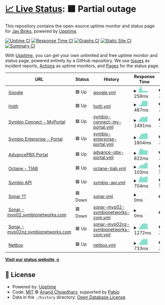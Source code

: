 # [📈 Live Status](https://demo.upptime.js.org): <!--live status--> **🟧 Partial outage**

This repository contains the open-source uptime monitor and status page for [Jay Binks](https://demo.upptime.js.org), powered by [Upptime](https://github.com/upptime/upptime).

[![Uptime CI](https://github.com/jaybinks/symbio_uptime/workflows/Uptime%20CI/badge.svg)](https://github.com/jaybinks/symbio_uptime/actions?query=workflow%3A%22Uptime+CI%22)
[![Response Time CI](https://github.com/jaybinks/symbio_uptime/workflows/Response%20Time%20CI/badge.svg)](https://github.com/jaybinks/symbio_uptime/actions?query=workflow%3A%22Response+Time+CI%22)
[![Graphs CI](https://github.com/jaybinks/symbio_uptime/workflows/Graphs%20CI/badge.svg)](https://github.com/jaybinks/symbio_uptime/actions?query=workflow%3A%22Graphs+CI%22)
[![Static Site CI](https://github.com/jaybinks/symbio_uptime/workflows/Static%20Site%20CI/badge.svg)](https://github.com/jaybinks/symbio_uptime/actions?query=workflow%3A%22Static+Site+CI%22)
[![Summary CI](https://github.com/jaybinks/symbio_uptime/workflows/Summary%20CI/badge.svg)](https://github.com/jaybinks/symbio_uptime/actions?query=workflow%3A%22Summary+CI%22)

With [Upptime](https://upptime.js.org), you can get your own unlimited and free uptime monitor and status page, powered entirely by a GitHub repository. We use [Issues](https://github.com/jaybinks/symbio_uptime/issues) as incident reports, [Actions](https://github.com/jaybinks/symbio_uptime/actions) as uptime monitors, and [Pages](https://demo.upptime.js.org) for the status page.

<!--start: status pages-->
<!-- This summary is generated by Upptime (https://github.com/upptime/upptime) -->
<!-- Do not edit this manually, your changes will be overwritten -->
<!-- prettier-ignore -->
| URL | Status | History | Response Time | Uptime |
| --- | ------ | ------- | ------------- | ------ |
| <img alt="" src="https://icons.duckduckgo.com/ip3/google.com.ico" height="13"> [Google](https://google.com/) | 🟩 Up | [google.yml](https://github.com/jaybinks/symbio_uptime/commits/HEAD/history/google.yml) | <details><summary><img alt="Response time graph" src="./graphs/google/response-time-week.png" height="20"> 258ms</summary><br><a href="https://jaybinks.github.io/symbio_uptime/history/google"><img alt="Response time 258" src="https://img.shields.io/endpoint?url=https%3A%2F%2Fraw.githubusercontent.com%2Fjaybinks%2Fsymbio_uptime%2FHEAD%2Fapi%2Fgoogle%2Fresponse-time.json"></a><br><a href="https://jaybinks.github.io/symbio_uptime/history/google"><img alt="24-hour response time 258" src="https://img.shields.io/endpoint?url=https%3A%2F%2Fraw.githubusercontent.com%2Fjaybinks%2Fsymbio_uptime%2FHEAD%2Fapi%2Fgoogle%2Fresponse-time-day.json"></a><br><a href="https://jaybinks.github.io/symbio_uptime/history/google"><img alt="7-day response time 258" src="https://img.shields.io/endpoint?url=https%3A%2F%2Fraw.githubusercontent.com%2Fjaybinks%2Fsymbio_uptime%2FHEAD%2Fapi%2Fgoogle%2Fresponse-time-week.json"></a><br><a href="https://jaybinks.github.io/symbio_uptime/history/google"><img alt="30-day response time 258" src="https://img.shields.io/endpoint?url=https%3A%2F%2Fraw.githubusercontent.com%2Fjaybinks%2Fsymbio_uptime%2FHEAD%2Fapi%2Fgoogle%2Fresponse-time-month.json"></a><br><a href="https://jaybinks.github.io/symbio_uptime/history/google"><img alt="1-year response time 258" src="https://img.shields.io/endpoint?url=https%3A%2F%2Fraw.githubusercontent.com%2Fjaybinks%2Fsymbio_uptime%2FHEAD%2Fapi%2Fgoogle%2Fresponse-time-year.json"></a></details> | <details><summary><a href="https://jaybinks.github.io/symbio_uptime/history/google">100.00%</a></summary><a href="https://jaybinks.github.io/symbio_uptime/history/google"><img alt="All-time uptime 100.00%" src="https://img.shields.io/endpoint?url=https%3A%2F%2Fraw.githubusercontent.com%2Fjaybinks%2Fsymbio_uptime%2FHEAD%2Fapi%2Fgoogle%2Fuptime.json"></a><br><a href="https://jaybinks.github.io/symbio_uptime/history/google"><img alt="24-hour uptime 100.00%" src="https://img.shields.io/endpoint?url=https%3A%2F%2Fraw.githubusercontent.com%2Fjaybinks%2Fsymbio_uptime%2FHEAD%2Fapi%2Fgoogle%2Fuptime-day.json"></a><br><a href="https://jaybinks.github.io/symbio_uptime/history/google"><img alt="7-day uptime 100.00%" src="https://img.shields.io/endpoint?url=https%3A%2F%2Fraw.githubusercontent.com%2Fjaybinks%2Fsymbio_uptime%2FHEAD%2Fapi%2Fgoogle%2Fuptime-week.json"></a><br><a href="https://jaybinks.github.io/symbio_uptime/history/google"><img alt="30-day uptime 100.00%" src="https://img.shields.io/endpoint?url=https%3A%2F%2Fraw.githubusercontent.com%2Fjaybinks%2Fsymbio_uptime%2FHEAD%2Fapi%2Fgoogle%2Fuptime-month.json"></a><br><a href="https://jaybinks.github.io/symbio_uptime/history/google"><img alt="1-year uptime 100.00%" src="https://img.shields.io/endpoint?url=https%3A%2F%2Fraw.githubusercontent.com%2Fjaybinks%2Fsymbio_uptime%2FHEAD%2Fapi%2Fgoogle%2Fuptime-year.json"></a></details>
| <img alt="" src="https://icons.duckduckgo.com/ip3/hoth.one.ico" height="13"> [Hoth](https://hoth.one/) | 🟩 Up | [hoth.yml](https://github.com/jaybinks/symbio_uptime/commits/HEAD/history/hoth.yml) | <details><summary><img alt="Response time graph" src="./graphs/hoth/response-time-week.png" height="20"> 487ms</summary><br><a href="https://jaybinks.github.io/symbio_uptime/history/hoth"><img alt="Response time 487" src="https://img.shields.io/endpoint?url=https%3A%2F%2Fraw.githubusercontent.com%2Fjaybinks%2Fsymbio_uptime%2FHEAD%2Fapi%2Fhoth%2Fresponse-time.json"></a><br><a href="https://jaybinks.github.io/symbio_uptime/history/hoth"><img alt="24-hour response time 487" src="https://img.shields.io/endpoint?url=https%3A%2F%2Fraw.githubusercontent.com%2Fjaybinks%2Fsymbio_uptime%2FHEAD%2Fapi%2Fhoth%2Fresponse-time-day.json"></a><br><a href="https://jaybinks.github.io/symbio_uptime/history/hoth"><img alt="7-day response time 487" src="https://img.shields.io/endpoint?url=https%3A%2F%2Fraw.githubusercontent.com%2Fjaybinks%2Fsymbio_uptime%2FHEAD%2Fapi%2Fhoth%2Fresponse-time-week.json"></a><br><a href="https://jaybinks.github.io/symbio_uptime/history/hoth"><img alt="30-day response time 487" src="https://img.shields.io/endpoint?url=https%3A%2F%2Fraw.githubusercontent.com%2Fjaybinks%2Fsymbio_uptime%2FHEAD%2Fapi%2Fhoth%2Fresponse-time-month.json"></a><br><a href="https://jaybinks.github.io/symbio_uptime/history/hoth"><img alt="1-year response time 487" src="https://img.shields.io/endpoint?url=https%3A%2F%2Fraw.githubusercontent.com%2Fjaybinks%2Fsymbio_uptime%2FHEAD%2Fapi%2Fhoth%2Fresponse-time-year.json"></a></details> | <details><summary><a href="https://jaybinks.github.io/symbio_uptime/history/hoth">100.00%</a></summary><a href="https://jaybinks.github.io/symbio_uptime/history/hoth"><img alt="All-time uptime 100.00%" src="https://img.shields.io/endpoint?url=https%3A%2F%2Fraw.githubusercontent.com%2Fjaybinks%2Fsymbio_uptime%2FHEAD%2Fapi%2Fhoth%2Fuptime.json"></a><br><a href="https://jaybinks.github.io/symbio_uptime/history/hoth"><img alt="24-hour uptime 100.00%" src="https://img.shields.io/endpoint?url=https%3A%2F%2Fraw.githubusercontent.com%2Fjaybinks%2Fsymbio_uptime%2FHEAD%2Fapi%2Fhoth%2Fuptime-day.json"></a><br><a href="https://jaybinks.github.io/symbio_uptime/history/hoth"><img alt="7-day uptime 100.00%" src="https://img.shields.io/endpoint?url=https%3A%2F%2Fraw.githubusercontent.com%2Fjaybinks%2Fsymbio_uptime%2FHEAD%2Fapi%2Fhoth%2Fuptime-week.json"></a><br><a href="https://jaybinks.github.io/symbio_uptime/history/hoth"><img alt="30-day uptime 100.00%" src="https://img.shields.io/endpoint?url=https%3A%2F%2Fraw.githubusercontent.com%2Fjaybinks%2Fsymbio_uptime%2FHEAD%2Fapi%2Fhoth%2Fuptime-month.json"></a><br><a href="https://jaybinks.github.io/symbio_uptime/history/hoth"><img alt="1-year uptime 100.00%" src="https://img.shields.io/endpoint?url=https%3A%2F%2Fraw.githubusercontent.com%2Fjaybinks%2Fsymbio_uptime%2FHEAD%2Fapi%2Fhoth%2Fuptime-year.json"></a></details>
| <img alt="" src="https://icons.duckduckgo.com/ip3/myportal.symbionetworks.com.ico" height="13"> [Symbio Connect - MyPortal](https://myportal.symbionetworks.com) | 🟩 Up | [symbio-connect-my-portal.yml](https://github.com/jaybinks/symbio_uptime/commits/HEAD/history/symbio-connect-my-portal.yml) | <details><summary><img alt="Response time graph" src="./graphs/symbio-connect-my-portal/response-time-week.png" height="20"> 1491ms</summary><br><a href="https://jaybinks.github.io/symbio_uptime/history/symbio-connect-my-portal"><img alt="Response time 1491" src="https://img.shields.io/endpoint?url=https%3A%2F%2Fraw.githubusercontent.com%2Fjaybinks%2Fsymbio_uptime%2FHEAD%2Fapi%2Fsymbio-connect-my-portal%2Fresponse-time.json"></a><br><a href="https://jaybinks.github.io/symbio_uptime/history/symbio-connect-my-portal"><img alt="24-hour response time 1491" src="https://img.shields.io/endpoint?url=https%3A%2F%2Fraw.githubusercontent.com%2Fjaybinks%2Fsymbio_uptime%2FHEAD%2Fapi%2Fsymbio-connect-my-portal%2Fresponse-time-day.json"></a><br><a href="https://jaybinks.github.io/symbio_uptime/history/symbio-connect-my-portal"><img alt="7-day response time 1491" src="https://img.shields.io/endpoint?url=https%3A%2F%2Fraw.githubusercontent.com%2Fjaybinks%2Fsymbio_uptime%2FHEAD%2Fapi%2Fsymbio-connect-my-portal%2Fresponse-time-week.json"></a><br><a href="https://jaybinks.github.io/symbio_uptime/history/symbio-connect-my-portal"><img alt="30-day response time 1491" src="https://img.shields.io/endpoint?url=https%3A%2F%2Fraw.githubusercontent.com%2Fjaybinks%2Fsymbio_uptime%2FHEAD%2Fapi%2Fsymbio-connect-my-portal%2Fresponse-time-month.json"></a><br><a href="https://jaybinks.github.io/symbio_uptime/history/symbio-connect-my-portal"><img alt="1-year response time 1491" src="https://img.shields.io/endpoint?url=https%3A%2F%2Fraw.githubusercontent.com%2Fjaybinks%2Fsymbio_uptime%2FHEAD%2Fapi%2Fsymbio-connect-my-portal%2Fresponse-time-year.json"></a></details> | <details><summary><a href="https://jaybinks.github.io/symbio_uptime/history/symbio-connect-my-portal">100.00%</a></summary><a href="https://jaybinks.github.io/symbio_uptime/history/symbio-connect-my-portal"><img alt="All-time uptime 100.00%" src="https://img.shields.io/endpoint?url=https%3A%2F%2Fraw.githubusercontent.com%2Fjaybinks%2Fsymbio_uptime%2FHEAD%2Fapi%2Fsymbio-connect-my-portal%2Fuptime.json"></a><br><a href="https://jaybinks.github.io/symbio_uptime/history/symbio-connect-my-portal"><img alt="24-hour uptime 100.00%" src="https://img.shields.io/endpoint?url=https%3A%2F%2Fraw.githubusercontent.com%2Fjaybinks%2Fsymbio_uptime%2FHEAD%2Fapi%2Fsymbio-connect-my-portal%2Fuptime-day.json"></a><br><a href="https://jaybinks.github.io/symbio_uptime/history/symbio-connect-my-portal"><img alt="7-day uptime 100.00%" src="https://img.shields.io/endpoint?url=https%3A%2F%2Fraw.githubusercontent.com%2Fjaybinks%2Fsymbio_uptime%2FHEAD%2Fapi%2Fsymbio-connect-my-portal%2Fuptime-week.json"></a><br><a href="https://jaybinks.github.io/symbio_uptime/history/symbio-connect-my-portal"><img alt="30-day uptime 100.00%" src="https://img.shields.io/endpoint?url=https%3A%2F%2Fraw.githubusercontent.com%2Fjaybinks%2Fsymbio_uptime%2FHEAD%2Fapi%2Fsymbio-connect-my-portal%2Fuptime-month.json"></a><br><a href="https://jaybinks.github.io/symbio_uptime/history/symbio-connect-my-portal"><img alt="1-year uptime 100.00%" src="https://img.shields.io/endpoint?url=https%3A%2F%2Fraw.githubusercontent.com%2Fjaybinks%2Fsymbio_uptime%2FHEAD%2Fapi%2Fsymbio-connect-my-portal%2Fuptime-year.json"></a></details>
| <img alt="" src="https://icons.duckduckgo.com/ip3/login.manage.symbioenterprise.global.ico" height="13"> [Symbio Enterprise - Portal](https://login.manage.symbioenterprise.global/) | 🟩 Up | [symbio-enterprise-portal.yml](https://github.com/jaybinks/symbio_uptime/commits/HEAD/history/symbio-enterprise-portal.yml) | <details><summary><img alt="Response time graph" src="./graphs/symbio-enterprise-portal/response-time-week.png" height="20"> 1804ms</summary><br><a href="https://jaybinks.github.io/symbio_uptime/history/symbio-enterprise-portal"><img alt="Response time 1804" src="https://img.shields.io/endpoint?url=https%3A%2F%2Fraw.githubusercontent.com%2Fjaybinks%2Fsymbio_uptime%2FHEAD%2Fapi%2Fsymbio-enterprise-portal%2Fresponse-time.json"></a><br><a href="https://jaybinks.github.io/symbio_uptime/history/symbio-enterprise-portal"><img alt="24-hour response time 1804" src="https://img.shields.io/endpoint?url=https%3A%2F%2Fraw.githubusercontent.com%2Fjaybinks%2Fsymbio_uptime%2FHEAD%2Fapi%2Fsymbio-enterprise-portal%2Fresponse-time-day.json"></a><br><a href="https://jaybinks.github.io/symbio_uptime/history/symbio-enterprise-portal"><img alt="7-day response time 1804" src="https://img.shields.io/endpoint?url=https%3A%2F%2Fraw.githubusercontent.com%2Fjaybinks%2Fsymbio_uptime%2FHEAD%2Fapi%2Fsymbio-enterprise-portal%2Fresponse-time-week.json"></a><br><a href="https://jaybinks.github.io/symbio_uptime/history/symbio-enterprise-portal"><img alt="30-day response time 1804" src="https://img.shields.io/endpoint?url=https%3A%2F%2Fraw.githubusercontent.com%2Fjaybinks%2Fsymbio_uptime%2FHEAD%2Fapi%2Fsymbio-enterprise-portal%2Fresponse-time-month.json"></a><br><a href="https://jaybinks.github.io/symbio_uptime/history/symbio-enterprise-portal"><img alt="1-year response time 1804" src="https://img.shields.io/endpoint?url=https%3A%2F%2Fraw.githubusercontent.com%2Fjaybinks%2Fsymbio_uptime%2FHEAD%2Fapi%2Fsymbio-enterprise-portal%2Fresponse-time-year.json"></a></details> | <details><summary><a href="https://jaybinks.github.io/symbio_uptime/history/symbio-enterprise-portal">100.00%</a></summary><a href="https://jaybinks.github.io/symbio_uptime/history/symbio-enterprise-portal"><img alt="All-time uptime 100.00%" src="https://img.shields.io/endpoint?url=https%3A%2F%2Fraw.githubusercontent.com%2Fjaybinks%2Fsymbio_uptime%2FHEAD%2Fapi%2Fsymbio-enterprise-portal%2Fuptime.json"></a><br><a href="https://jaybinks.github.io/symbio_uptime/history/symbio-enterprise-portal"><img alt="24-hour uptime 100.00%" src="https://img.shields.io/endpoint?url=https%3A%2F%2Fraw.githubusercontent.com%2Fjaybinks%2Fsymbio_uptime%2FHEAD%2Fapi%2Fsymbio-enterprise-portal%2Fuptime-day.json"></a><br><a href="https://jaybinks.github.io/symbio_uptime/history/symbio-enterprise-portal"><img alt="7-day uptime 100.00%" src="https://img.shields.io/endpoint?url=https%3A%2F%2Fraw.githubusercontent.com%2Fjaybinks%2Fsymbio_uptime%2FHEAD%2Fapi%2Fsymbio-enterprise-portal%2Fuptime-week.json"></a><br><a href="https://jaybinks.github.io/symbio_uptime/history/symbio-enterprise-portal"><img alt="30-day uptime 100.00%" src="https://img.shields.io/endpoint?url=https%3A%2F%2Fraw.githubusercontent.com%2Fjaybinks%2Fsymbio_uptime%2FHEAD%2Fapi%2Fsymbio-enterprise-portal%2Fuptime-month.json"></a><br><a href="https://jaybinks.github.io/symbio_uptime/history/symbio-enterprise-portal"><img alt="1-year uptime 100.00%" src="https://img.shields.io/endpoint?url=https%3A%2F%2Fraw.githubusercontent.com%2Fjaybinks%2Fsymbio_uptime%2FHEAD%2Fapi%2Fsymbio-enterprise-portal%2Fuptime-year.json"></a></details>
| <img alt="" src="https://icons.duckduckgo.com/ip3/portal.advancedpbx.com.au.ico" height="13"> [AdvancePBX Portal](https://portal.advancedpbx.com.au/portal/) | 🟩 Up | [advance-pbx-portal.yml](https://github.com/jaybinks/symbio_uptime/commits/HEAD/history/advance-pbx-portal.yml) | <details><summary><img alt="Response time graph" src="./graphs/advance-pbx-portal/response-time-week.png" height="20"> 822ms</summary><br><a href="https://jaybinks.github.io/symbio_uptime/history/advance-pbx-portal"><img alt="Response time 822" src="https://img.shields.io/endpoint?url=https%3A%2F%2Fraw.githubusercontent.com%2Fjaybinks%2Fsymbio_uptime%2FHEAD%2Fapi%2Fadvance-pbx-portal%2Fresponse-time.json"></a><br><a href="https://jaybinks.github.io/symbio_uptime/history/advance-pbx-portal"><img alt="24-hour response time 822" src="https://img.shields.io/endpoint?url=https%3A%2F%2Fraw.githubusercontent.com%2Fjaybinks%2Fsymbio_uptime%2FHEAD%2Fapi%2Fadvance-pbx-portal%2Fresponse-time-day.json"></a><br><a href="https://jaybinks.github.io/symbio_uptime/history/advance-pbx-portal"><img alt="7-day response time 822" src="https://img.shields.io/endpoint?url=https%3A%2F%2Fraw.githubusercontent.com%2Fjaybinks%2Fsymbio_uptime%2FHEAD%2Fapi%2Fadvance-pbx-portal%2Fresponse-time-week.json"></a><br><a href="https://jaybinks.github.io/symbio_uptime/history/advance-pbx-portal"><img alt="30-day response time 822" src="https://img.shields.io/endpoint?url=https%3A%2F%2Fraw.githubusercontent.com%2Fjaybinks%2Fsymbio_uptime%2FHEAD%2Fapi%2Fadvance-pbx-portal%2Fresponse-time-month.json"></a><br><a href="https://jaybinks.github.io/symbio_uptime/history/advance-pbx-portal"><img alt="1-year response time 822" src="https://img.shields.io/endpoint?url=https%3A%2F%2Fraw.githubusercontent.com%2Fjaybinks%2Fsymbio_uptime%2FHEAD%2Fapi%2Fadvance-pbx-portal%2Fresponse-time-year.json"></a></details> | <details><summary><a href="https://jaybinks.github.io/symbio_uptime/history/advance-pbx-portal">100.00%</a></summary><a href="https://jaybinks.github.io/symbio_uptime/history/advance-pbx-portal"><img alt="All-time uptime 100.00%" src="https://img.shields.io/endpoint?url=https%3A%2F%2Fraw.githubusercontent.com%2Fjaybinks%2Fsymbio_uptime%2FHEAD%2Fapi%2Fadvance-pbx-portal%2Fuptime.json"></a><br><a href="https://jaybinks.github.io/symbio_uptime/history/advance-pbx-portal"><img alt="24-hour uptime 100.00%" src="https://img.shields.io/endpoint?url=https%3A%2F%2Fraw.githubusercontent.com%2Fjaybinks%2Fsymbio_uptime%2FHEAD%2Fapi%2Fadvance-pbx-portal%2Fuptime-day.json"></a><br><a href="https://jaybinks.github.io/symbio_uptime/history/advance-pbx-portal"><img alt="7-day uptime 100.00%" src="https://img.shields.io/endpoint?url=https%3A%2F%2Fraw.githubusercontent.com%2Fjaybinks%2Fsymbio_uptime%2FHEAD%2Fapi%2Fadvance-pbx-portal%2Fuptime-week.json"></a><br><a href="https://jaybinks.github.io/symbio_uptime/history/advance-pbx-portal"><img alt="30-day uptime 100.00%" src="https://img.shields.io/endpoint?url=https%3A%2F%2Fraw.githubusercontent.com%2Fjaybinks%2Fsymbio_uptime%2FHEAD%2Fapi%2Fadvance-pbx-portal%2Fuptime-month.json"></a><br><a href="https://jaybinks.github.io/symbio_uptime/history/advance-pbx-portal"><img alt="1-year uptime 100.00%" src="https://img.shields.io/endpoint?url=https%3A%2F%2Fraw.githubusercontent.com%2Fjaybinks%2Fsymbio_uptime%2FHEAD%2Fapi%2Fadvance-pbx-portal%2Fuptime-year.json"></a></details>
| <img alt="" src="https://icons.duckduckgo.com/ip3/octane.telcoinabox.com.ico" height="13"> [Octane - TIAB](https://octane.telcoinabox.com/tiab/Login) | 🟩 Up | [octane-tiab.yml](https://github.com/jaybinks/symbio_uptime/commits/HEAD/history/octane-tiab.yml) | <details><summary><img alt="Response time graph" src="./graphs/octane-tiab/response-time-week.png" height="20"> 103ms</summary><br><a href="https://jaybinks.github.io/symbio_uptime/history/octane-tiab"><img alt="Response time 103" src="https://img.shields.io/endpoint?url=https%3A%2F%2Fraw.githubusercontent.com%2Fjaybinks%2Fsymbio_uptime%2FHEAD%2Fapi%2Foctane-tiab%2Fresponse-time.json"></a><br><a href="https://jaybinks.github.io/symbio_uptime/history/octane-tiab"><img alt="24-hour response time 103" src="https://img.shields.io/endpoint?url=https%3A%2F%2Fraw.githubusercontent.com%2Fjaybinks%2Fsymbio_uptime%2FHEAD%2Fapi%2Foctane-tiab%2Fresponse-time-day.json"></a><br><a href="https://jaybinks.github.io/symbio_uptime/history/octane-tiab"><img alt="7-day response time 103" src="https://img.shields.io/endpoint?url=https%3A%2F%2Fraw.githubusercontent.com%2Fjaybinks%2Fsymbio_uptime%2FHEAD%2Fapi%2Foctane-tiab%2Fresponse-time-week.json"></a><br><a href="https://jaybinks.github.io/symbio_uptime/history/octane-tiab"><img alt="30-day response time 103" src="https://img.shields.io/endpoint?url=https%3A%2F%2Fraw.githubusercontent.com%2Fjaybinks%2Fsymbio_uptime%2FHEAD%2Fapi%2Foctane-tiab%2Fresponse-time-month.json"></a><br><a href="https://jaybinks.github.io/symbio_uptime/history/octane-tiab"><img alt="1-year response time 103" src="https://img.shields.io/endpoint?url=https%3A%2F%2Fraw.githubusercontent.com%2Fjaybinks%2Fsymbio_uptime%2FHEAD%2Fapi%2Foctane-tiab%2Fresponse-time-year.json"></a></details> | <details><summary><a href="https://jaybinks.github.io/symbio_uptime/history/octane-tiab">53.17%</a></summary><a href="https://jaybinks.github.io/symbio_uptime/history/octane-tiab"><img alt="All-time uptime 53.17%" src="https://img.shields.io/endpoint?url=https%3A%2F%2Fraw.githubusercontent.com%2Fjaybinks%2Fsymbio_uptime%2FHEAD%2Fapi%2Foctane-tiab%2Fuptime.json"></a><br><a href="https://jaybinks.github.io/symbio_uptime/history/octane-tiab"><img alt="24-hour uptime 53.17%" src="https://img.shields.io/endpoint?url=https%3A%2F%2Fraw.githubusercontent.com%2Fjaybinks%2Fsymbio_uptime%2FHEAD%2Fapi%2Foctane-tiab%2Fuptime-day.json"></a><br><a href="https://jaybinks.github.io/symbio_uptime/history/octane-tiab"><img alt="7-day uptime 53.17%" src="https://img.shields.io/endpoint?url=https%3A%2F%2Fraw.githubusercontent.com%2Fjaybinks%2Fsymbio_uptime%2FHEAD%2Fapi%2Foctane-tiab%2Fuptime-week.json"></a><br><a href="https://jaybinks.github.io/symbio_uptime/history/octane-tiab"><img alt="30-day uptime 53.17%" src="https://img.shields.io/endpoint?url=https%3A%2F%2Fraw.githubusercontent.com%2Fjaybinks%2Fsymbio_uptime%2FHEAD%2Fapi%2Foctane-tiab%2Fuptime-month.json"></a><br><a href="https://jaybinks.github.io/symbio_uptime/history/octane-tiab"><img alt="1-year uptime 53.17%" src="https://img.shields.io/endpoint?url=https%3A%2F%2Fraw.githubusercontent.com%2Fjaybinks%2Fsymbio_uptime%2FHEAD%2Fapi%2Foctane-tiab%2Fuptime-year.json"></a></details>
| <img alt="" src="https://icons.duckduckgo.com/ip3/api.symbionetworks.com.ico" height="13"> [Symbio API](https://api.symbionetworks.com/v3/common/titles) | 🟩 Up | [symbio-api.yml](https://github.com/jaybinks/symbio_uptime/commits/HEAD/history/symbio-api.yml) | <details><summary><img alt="Response time graph" src="./graphs/symbio-api/response-time-week.png" height="20"> 704ms</summary><br><a href="https://jaybinks.github.io/symbio_uptime/history/symbio-api"><img alt="Response time 704" src="https://img.shields.io/endpoint?url=https%3A%2F%2Fraw.githubusercontent.com%2Fjaybinks%2Fsymbio_uptime%2FHEAD%2Fapi%2Fsymbio-api%2Fresponse-time.json"></a><br><a href="https://jaybinks.github.io/symbio_uptime/history/symbio-api"><img alt="24-hour response time 704" src="https://img.shields.io/endpoint?url=https%3A%2F%2Fraw.githubusercontent.com%2Fjaybinks%2Fsymbio_uptime%2FHEAD%2Fapi%2Fsymbio-api%2Fresponse-time-day.json"></a><br><a href="https://jaybinks.github.io/symbio_uptime/history/symbio-api"><img alt="7-day response time 704" src="https://img.shields.io/endpoint?url=https%3A%2F%2Fraw.githubusercontent.com%2Fjaybinks%2Fsymbio_uptime%2FHEAD%2Fapi%2Fsymbio-api%2Fresponse-time-week.json"></a><br><a href="https://jaybinks.github.io/symbio_uptime/history/symbio-api"><img alt="30-day response time 704" src="https://img.shields.io/endpoint?url=https%3A%2F%2Fraw.githubusercontent.com%2Fjaybinks%2Fsymbio_uptime%2FHEAD%2Fapi%2Fsymbio-api%2Fresponse-time-month.json"></a><br><a href="https://jaybinks.github.io/symbio_uptime/history/symbio-api"><img alt="1-year response time 704" src="https://img.shields.io/endpoint?url=https%3A%2F%2Fraw.githubusercontent.com%2Fjaybinks%2Fsymbio_uptime%2FHEAD%2Fapi%2Fsymbio-api%2Fresponse-time-year.json"></a></details> | <details><summary><a href="https://jaybinks.github.io/symbio_uptime/history/symbio-api">53.17%</a></summary><a href="https://jaybinks.github.io/symbio_uptime/history/symbio-api"><img alt="All-time uptime 53.17%" src="https://img.shields.io/endpoint?url=https%3A%2F%2Fraw.githubusercontent.com%2Fjaybinks%2Fsymbio_uptime%2FHEAD%2Fapi%2Fsymbio-api%2Fuptime.json"></a><br><a href="https://jaybinks.github.io/symbio_uptime/history/symbio-api"><img alt="24-hour uptime 53.17%" src="https://img.shields.io/endpoint?url=https%3A%2F%2Fraw.githubusercontent.com%2Fjaybinks%2Fsymbio_uptime%2FHEAD%2Fapi%2Fsymbio-api%2Fuptime-day.json"></a><br><a href="https://jaybinks.github.io/symbio_uptime/history/symbio-api"><img alt="7-day uptime 53.17%" src="https://img.shields.io/endpoint?url=https%3A%2F%2Fraw.githubusercontent.com%2Fjaybinks%2Fsymbio_uptime%2FHEAD%2Fapi%2Fsymbio-api%2Fuptime-week.json"></a><br><a href="https://jaybinks.github.io/symbio_uptime/history/symbio-api"><img alt="30-day uptime 53.17%" src="https://img.shields.io/endpoint?url=https%3A%2F%2Fraw.githubusercontent.com%2Fjaybinks%2Fsymbio_uptime%2FHEAD%2Fapi%2Fsymbio-api%2Fuptime-month.json"></a><br><a href="https://jaybinks.github.io/symbio_uptime/history/symbio-api"><img alt="1-year uptime 53.17%" src="https://img.shields.io/endpoint?url=https%3A%2F%2Fraw.githubusercontent.com%2Fjaybinks%2Fsymbio_uptime%2FHEAD%2Fapi%2Fsymbio-api%2Fuptime-year.json"></a></details>
| <img alt="" src="https://icons.duckduckgo.com/ip3/125.213.164.12.ico" height="13"> [Sonar ??](http://125.213.164.12:8080/sonar_admin/) | 🟥 Down | [sonar.yml](https://github.com/jaybinks/symbio_uptime/commits/HEAD/history/sonar.yml) | <details><summary><img alt="Response time graph" src="./graphs/sonar/response-time-week.png" height="20"> 0ms</summary><br><a href="https://jaybinks.github.io/symbio_uptime/history/sonar"><img alt="Response time 0" src="https://img.shields.io/endpoint?url=https%3A%2F%2Fraw.githubusercontent.com%2Fjaybinks%2Fsymbio_uptime%2FHEAD%2Fapi%2Fsonar%2Fresponse-time.json"></a><br><a href="https://jaybinks.github.io/symbio_uptime/history/sonar"><img alt="24-hour response time 0" src="https://img.shields.io/endpoint?url=https%3A%2F%2Fraw.githubusercontent.com%2Fjaybinks%2Fsymbio_uptime%2FHEAD%2Fapi%2Fsonar%2Fresponse-time-day.json"></a><br><a href="https://jaybinks.github.io/symbio_uptime/history/sonar"><img alt="7-day response time 0" src="https://img.shields.io/endpoint?url=https%3A%2F%2Fraw.githubusercontent.com%2Fjaybinks%2Fsymbio_uptime%2FHEAD%2Fapi%2Fsonar%2Fresponse-time-week.json"></a><br><a href="https://jaybinks.github.io/symbio_uptime/history/sonar"><img alt="30-day response time 0" src="https://img.shields.io/endpoint?url=https%3A%2F%2Fraw.githubusercontent.com%2Fjaybinks%2Fsymbio_uptime%2FHEAD%2Fapi%2Fsonar%2Fresponse-time-month.json"></a><br><a href="https://jaybinks.github.io/symbio_uptime/history/sonar"><img alt="1-year response time 0" src="https://img.shields.io/endpoint?url=https%3A%2F%2Fraw.githubusercontent.com%2Fjaybinks%2Fsymbio_uptime%2FHEAD%2Fapi%2Fsonar%2Fresponse-time-year.json"></a></details> | <details><summary><a href="https://jaybinks.github.io/symbio_uptime/history/sonar">0.57%</a></summary><a href="https://jaybinks.github.io/symbio_uptime/history/sonar"><img alt="All-time uptime 0.57%" src="https://img.shields.io/endpoint?url=https%3A%2F%2Fraw.githubusercontent.com%2Fjaybinks%2Fsymbio_uptime%2FHEAD%2Fapi%2Fsonar%2Fuptime.json"></a><br><a href="https://jaybinks.github.io/symbio_uptime/history/sonar"><img alt="24-hour uptime 0.57%" src="https://img.shields.io/endpoint?url=https%3A%2F%2Fraw.githubusercontent.com%2Fjaybinks%2Fsymbio_uptime%2FHEAD%2Fapi%2Fsonar%2Fuptime-day.json"></a><br><a href="https://jaybinks.github.io/symbio_uptime/history/sonar"><img alt="7-day uptime 0.57%" src="https://img.shields.io/endpoint?url=https%3A%2F%2Fraw.githubusercontent.com%2Fjaybinks%2Fsymbio_uptime%2FHEAD%2Fapi%2Fsonar%2Fuptime-week.json"></a><br><a href="https://jaybinks.github.io/symbio_uptime/history/sonar"><img alt="30-day uptime 0.57%" src="https://img.shields.io/endpoint?url=https%3A%2F%2Fraw.githubusercontent.com%2Fjaybinks%2Fsymbio_uptime%2FHEAD%2Fapi%2Fsonar%2Fuptime-month.json"></a><br><a href="https://jaybinks.github.io/symbio_uptime/history/sonar"><img alt="1-year uptime 0.57%" src="https://img.shields.io/endpoint?url=https%3A%2F%2Fraw.githubusercontent.com%2Fjaybinks%2Fsymbio_uptime%2FHEAD%2Fapi%2Fsonar%2Fuptime-year.json"></a></details>
| <img alt="" src="https://icons.duckduckgo.com/ip3/null.ico" height="13"> [Sonar - mvp02.symbionetworks.com](mvp02.symbionetworks.com) | 🟥 Down | [sonar-mvp02-symbionetworks-com.yml](https://github.com/jaybinks/symbio_uptime/commits/HEAD/history/sonar-mvp02-symbionetworks-com.yml) | <details><summary><img alt="Response time graph" src="./graphs/sonar-mvp02-symbionetworks-com/response-time-week.png" height="20"> 0ms</summary><br><a href="https://jaybinks.github.io/symbio_uptime/history/sonar-mvp02-symbionetworks-com"><img alt="Response time 0" src="https://img.shields.io/endpoint?url=https%3A%2F%2Fraw.githubusercontent.com%2Fjaybinks%2Fsymbio_uptime%2FHEAD%2Fapi%2Fsonar-mvp02-symbionetworks-com%2Fresponse-time.json"></a><br><a href="https://jaybinks.github.io/symbio_uptime/history/sonar-mvp02-symbionetworks-com"><img alt="24-hour response time 0" src="https://img.shields.io/endpoint?url=https%3A%2F%2Fraw.githubusercontent.com%2Fjaybinks%2Fsymbio_uptime%2FHEAD%2Fapi%2Fsonar-mvp02-symbionetworks-com%2Fresponse-time-day.json"></a><br><a href="https://jaybinks.github.io/symbio_uptime/history/sonar-mvp02-symbionetworks-com"><img alt="7-day response time 0" src="https://img.shields.io/endpoint?url=https%3A%2F%2Fraw.githubusercontent.com%2Fjaybinks%2Fsymbio_uptime%2FHEAD%2Fapi%2Fsonar-mvp02-symbionetworks-com%2Fresponse-time-week.json"></a><br><a href="https://jaybinks.github.io/symbio_uptime/history/sonar-mvp02-symbionetworks-com"><img alt="30-day response time 0" src="https://img.shields.io/endpoint?url=https%3A%2F%2Fraw.githubusercontent.com%2Fjaybinks%2Fsymbio_uptime%2FHEAD%2Fapi%2Fsonar-mvp02-symbionetworks-com%2Fresponse-time-month.json"></a><br><a href="https://jaybinks.github.io/symbio_uptime/history/sonar-mvp02-symbionetworks-com"><img alt="1-year response time 0" src="https://img.shields.io/endpoint?url=https%3A%2F%2Fraw.githubusercontent.com%2Fjaybinks%2Fsymbio_uptime%2FHEAD%2Fapi%2Fsonar-mvp02-symbionetworks-com%2Fresponse-time-year.json"></a></details> | <details><summary><a href="https://jaybinks.github.io/symbio_uptime/history/sonar-mvp02-symbionetworks-com">1.39%</a></summary><a href="https://jaybinks.github.io/symbio_uptime/history/sonar-mvp02-symbionetworks-com"><img alt="All-time uptime 1.39%" src="https://img.shields.io/endpoint?url=https%3A%2F%2Fraw.githubusercontent.com%2Fjaybinks%2Fsymbio_uptime%2FHEAD%2Fapi%2Fsonar-mvp02-symbionetworks-com%2Fuptime.json"></a><br><a href="https://jaybinks.github.io/symbio_uptime/history/sonar-mvp02-symbionetworks-com"><img alt="24-hour uptime 1.39%" src="https://img.shields.io/endpoint?url=https%3A%2F%2Fraw.githubusercontent.com%2Fjaybinks%2Fsymbio_uptime%2FHEAD%2Fapi%2Fsonar-mvp02-symbionetworks-com%2Fuptime-day.json"></a><br><a href="https://jaybinks.github.io/symbio_uptime/history/sonar-mvp02-symbionetworks-com"><img alt="7-day uptime 1.39%" src="https://img.shields.io/endpoint?url=https%3A%2F%2Fraw.githubusercontent.com%2Fjaybinks%2Fsymbio_uptime%2FHEAD%2Fapi%2Fsonar-mvp02-symbionetworks-com%2Fuptime-week.json"></a><br><a href="https://jaybinks.github.io/symbio_uptime/history/sonar-mvp02-symbionetworks-com"><img alt="30-day uptime 1.39%" src="https://img.shields.io/endpoint?url=https%3A%2F%2Fraw.githubusercontent.com%2Fjaybinks%2Fsymbio_uptime%2FHEAD%2Fapi%2Fsonar-mvp02-symbionetworks-com%2Fuptime-month.json"></a><br><a href="https://jaybinks.github.io/symbio_uptime/history/sonar-mvp02-symbionetworks-com"><img alt="1-year uptime 1.39%" src="https://img.shields.io/endpoint?url=https%3A%2F%2Fraw.githubusercontent.com%2Fjaybinks%2Fsymbio_uptime%2FHEAD%2Fapi%2Fsonar-mvp02-symbionetworks-com%2Fuptime-year.json"></a></details>
| <img alt="" src="https://icons.duckduckgo.com/ip3/null.ico" height="13"> [Sonar - mvp02nz.symbionetworks.com](mvp02nz.symbionetworks.com) | 🟩 Up | [sonar-mvp02nz-symbionetworks-com.yml](https://github.com/jaybinks/symbio_uptime/commits/HEAD/history/sonar-mvp02nz-symbionetworks-com.yml) | <details><summary><img alt="Response time graph" src="./graphs/sonar-mvp02nz-symbionetworks-com/response-time-week.png" height="20"> 1272ms</summary><br><a href="https://jaybinks.github.io/symbio_uptime/history/sonar-mvp02nz-symbionetworks-com"><img alt="Response time 1272" src="https://img.shields.io/endpoint?url=https%3A%2F%2Fraw.githubusercontent.com%2Fjaybinks%2Fsymbio_uptime%2FHEAD%2Fapi%2Fsonar-mvp02nz-symbionetworks-com%2Fresponse-time.json"></a><br><a href="https://jaybinks.github.io/symbio_uptime/history/sonar-mvp02nz-symbionetworks-com"><img alt="24-hour response time 1272" src="https://img.shields.io/endpoint?url=https%3A%2F%2Fraw.githubusercontent.com%2Fjaybinks%2Fsymbio_uptime%2FHEAD%2Fapi%2Fsonar-mvp02nz-symbionetworks-com%2Fresponse-time-day.json"></a><br><a href="https://jaybinks.github.io/symbio_uptime/history/sonar-mvp02nz-symbionetworks-com"><img alt="7-day response time 1272" src="https://img.shields.io/endpoint?url=https%3A%2F%2Fraw.githubusercontent.com%2Fjaybinks%2Fsymbio_uptime%2FHEAD%2Fapi%2Fsonar-mvp02nz-symbionetworks-com%2Fresponse-time-week.json"></a><br><a href="https://jaybinks.github.io/symbio_uptime/history/sonar-mvp02nz-symbionetworks-com"><img alt="30-day response time 1272" src="https://img.shields.io/endpoint?url=https%3A%2F%2Fraw.githubusercontent.com%2Fjaybinks%2Fsymbio_uptime%2FHEAD%2Fapi%2Fsonar-mvp02nz-symbionetworks-com%2Fresponse-time-month.json"></a><br><a href="https://jaybinks.github.io/symbio_uptime/history/sonar-mvp02nz-symbionetworks-com"><img alt="1-year response time 1272" src="https://img.shields.io/endpoint?url=https%3A%2F%2Fraw.githubusercontent.com%2Fjaybinks%2Fsymbio_uptime%2FHEAD%2Fapi%2Fsonar-mvp02nz-symbionetworks-com%2Fresponse-time-year.json"></a></details> | <details><summary><a href="https://jaybinks.github.io/symbio_uptime/history/sonar-mvp02nz-symbionetworks-com">100.00%</a></summary><a href="https://jaybinks.github.io/symbio_uptime/history/sonar-mvp02nz-symbionetworks-com"><img alt="All-time uptime 100.00%" src="https://img.shields.io/endpoint?url=https%3A%2F%2Fraw.githubusercontent.com%2Fjaybinks%2Fsymbio_uptime%2FHEAD%2Fapi%2Fsonar-mvp02nz-symbionetworks-com%2Fuptime.json"></a><br><a href="https://jaybinks.github.io/symbio_uptime/history/sonar-mvp02nz-symbionetworks-com"><img alt="24-hour uptime 100.00%" src="https://img.shields.io/endpoint?url=https%3A%2F%2Fraw.githubusercontent.com%2Fjaybinks%2Fsymbio_uptime%2FHEAD%2Fapi%2Fsonar-mvp02nz-symbionetworks-com%2Fuptime-day.json"></a><br><a href="https://jaybinks.github.io/symbio_uptime/history/sonar-mvp02nz-symbionetworks-com"><img alt="7-day uptime 100.00%" src="https://img.shields.io/endpoint?url=https%3A%2F%2Fraw.githubusercontent.com%2Fjaybinks%2Fsymbio_uptime%2FHEAD%2Fapi%2Fsonar-mvp02nz-symbionetworks-com%2Fuptime-week.json"></a><br><a href="https://jaybinks.github.io/symbio_uptime/history/sonar-mvp02nz-symbionetworks-com"><img alt="30-day uptime 100.00%" src="https://img.shields.io/endpoint?url=https%3A%2F%2Fraw.githubusercontent.com%2Fjaybinks%2Fsymbio_uptime%2FHEAD%2Fapi%2Fsonar-mvp02nz-symbionetworks-com%2Fuptime-month.json"></a><br><a href="https://jaybinks.github.io/symbio_uptime/history/sonar-mvp02nz-symbionetworks-com"><img alt="1-year uptime 100.00%" src="https://img.shields.io/endpoint?url=https%3A%2F%2Fraw.githubusercontent.com%2Fjaybinks%2Fsymbio_uptime%2FHEAD%2Fapi%2Fsonar-mvp02nz-symbionetworks-com%2Fuptime-year.json"></a></details>
| <img alt="" src="https://icons.duckduckgo.com/ip3/netbox.symbio.global.ico" height="13"> [Netbox](https://netbox.symbio.global/) | 🟩 Up | [netbox.yml](https://github.com/jaybinks/symbio_uptime/commits/HEAD/history/netbox.yml) | <details><summary><img alt="Response time graph" src="./graphs/netbox/response-time-week.png" height="20"> 733ms</summary><br><a href="https://jaybinks.github.io/symbio_uptime/history/netbox"><img alt="Response time 733" src="https://img.shields.io/endpoint?url=https%3A%2F%2Fraw.githubusercontent.com%2Fjaybinks%2Fsymbio_uptime%2FHEAD%2Fapi%2Fnetbox%2Fresponse-time.json"></a><br><a href="https://jaybinks.github.io/symbio_uptime/history/netbox"><img alt="24-hour response time 733" src="https://img.shields.io/endpoint?url=https%3A%2F%2Fraw.githubusercontent.com%2Fjaybinks%2Fsymbio_uptime%2FHEAD%2Fapi%2Fnetbox%2Fresponse-time-day.json"></a><br><a href="https://jaybinks.github.io/symbio_uptime/history/netbox"><img alt="7-day response time 733" src="https://img.shields.io/endpoint?url=https%3A%2F%2Fraw.githubusercontent.com%2Fjaybinks%2Fsymbio_uptime%2FHEAD%2Fapi%2Fnetbox%2Fresponse-time-week.json"></a><br><a href="https://jaybinks.github.io/symbio_uptime/history/netbox"><img alt="30-day response time 733" src="https://img.shields.io/endpoint?url=https%3A%2F%2Fraw.githubusercontent.com%2Fjaybinks%2Fsymbio_uptime%2FHEAD%2Fapi%2Fnetbox%2Fresponse-time-month.json"></a><br><a href="https://jaybinks.github.io/symbio_uptime/history/netbox"><img alt="1-year response time 733" src="https://img.shields.io/endpoint?url=https%3A%2F%2Fraw.githubusercontent.com%2Fjaybinks%2Fsymbio_uptime%2FHEAD%2Fapi%2Fnetbox%2Fresponse-time-year.json"></a></details> | <details><summary><a href="https://jaybinks.github.io/symbio_uptime/history/netbox">100.00%</a></summary><a href="https://jaybinks.github.io/symbio_uptime/history/netbox"><img alt="All-time uptime 100.00%" src="https://img.shields.io/endpoint?url=https%3A%2F%2Fraw.githubusercontent.com%2Fjaybinks%2Fsymbio_uptime%2FHEAD%2Fapi%2Fnetbox%2Fuptime.json"></a><br><a href="https://jaybinks.github.io/symbio_uptime/history/netbox"><img alt="24-hour uptime 100.00%" src="https://img.shields.io/endpoint?url=https%3A%2F%2Fraw.githubusercontent.com%2Fjaybinks%2Fsymbio_uptime%2FHEAD%2Fapi%2Fnetbox%2Fuptime-day.json"></a><br><a href="https://jaybinks.github.io/symbio_uptime/history/netbox"><img alt="7-day uptime 100.00%" src="https://img.shields.io/endpoint?url=https%3A%2F%2Fraw.githubusercontent.com%2Fjaybinks%2Fsymbio_uptime%2FHEAD%2Fapi%2Fnetbox%2Fuptime-week.json"></a><br><a href="https://jaybinks.github.io/symbio_uptime/history/netbox"><img alt="30-day uptime 100.00%" src="https://img.shields.io/endpoint?url=https%3A%2F%2Fraw.githubusercontent.com%2Fjaybinks%2Fsymbio_uptime%2FHEAD%2Fapi%2Fnetbox%2Fuptime-month.json"></a><br><a href="https://jaybinks.github.io/symbio_uptime/history/netbox"><img alt="1-year uptime 100.00%" src="https://img.shields.io/endpoint?url=https%3A%2F%2Fraw.githubusercontent.com%2Fjaybinks%2Fsymbio_uptime%2FHEAD%2Fapi%2Fnetbox%2Fuptime-year.json"></a></details>

<!--end: status pages-->

[**Visit our status website →**](https://demo.upptime.js.org)

## 📄 License

- Powered by: [Upptime](https://github.com/upptime/upptime)
- Code: [MIT](./LICENSE) © [Anand Chowdhary](https://anandchowdhary.com), supported by [Pabio](https://pabio.com)
- Data in the `./history` directory: [Open Database License](https://opendatacommons.org/licenses/odbl/1-0/)
